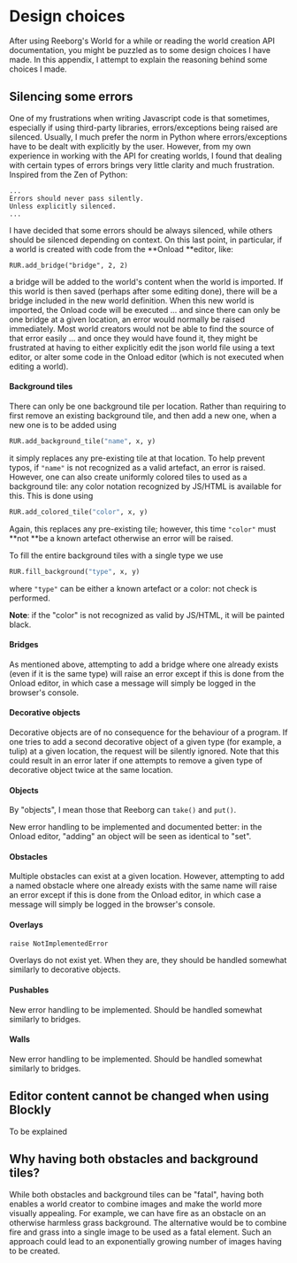 # Design choices

After using Reeborg's World for a while or reading the world creation API documentation, you might be puzzled as to some design choices I have made. In this appendix, I attempt to explain the reasoning behind some choices I made.

## Silencing some errors

One of my frustrations when writing Javascript code is that sometimes, especially if using third-party libraries, errors/exceptions being raised are silenced. Usually, I much prefer the norm in Python where errors/exceptions have to be dealt with explicitly by the user.  However, from my own experience in working with the API for creating worlds, I found that dealing with certain types of errors brings very little clarity and much frustration.  Inspired from the Zen of Python:

```
...
Errors should never pass silently.
Unless explicitly silenced.
...
```

I have decided that some errors should be always silenced, while others should be silenced depending on context.  On this last point, in particular, if a world is created with code from the **Onload **editor, like:

```
RUR.add_bridge("bridge", 2, 2)
```

a bridge will be added to the world's content when the world is imported.  If this world is then saved \(perhaps after some editing done\), there will be a bridge included in the new world definition.  When this new world is imported, the Onload code will be executed ... and since there can only be one bridge at a given location, an error would normally be raised immediately.  Most world creators would not be able to find the source of that error easily ... and once they would have found it, they might be frustrated at having to either explicitly edit the json world file using a text editor, or alter some code in the Onload editor \(which is not executed when editing a world\).

#### Background tiles

There can only be one background tile per location. Rather than requiring to first remove an existing background tile, and then add a new one, when a new one is to be added using

```py
RUR.add_background_tile("name", x, y)
```

it simply replaces any pre-existing tile at that location.  To help prevent typos, if `"name"` is not recognized as a valid artefact, an error is raised.  However, one can also create uniformly colored tiles to used as a background tile: any color notation recognized by JS/HTML is available for this. This is done using

```py
RUR.add_colored_tile("color", x, y)
```

Again, this replaces any pre-existing tile; however, this time `"color"` must **not **be a known artefact otherwise an error will be raised.

To fill the entire background tiles with a single type we use

```py
RUR.fill_background("type", x, y)
```

where `"type"` can be either a known artefact or a color: not check is performed.

**Note**: if the "color" is not recognized as valid by JS/HTML, it will be painted black.

#### Bridges

As mentioned above, attempting to add a bridge where one already exists \(even if it is the same type\) will raise an error except if this is done from the Onload editor, in which case a message will simply be logged in the browser's console.

#### Decorative objects

Decorative objects are of no consequence for the behaviour of a program. If one tries to add a second decorative object of a given type \(for example, a tulip\) at a given location, the request will be silently ignored.  Note that this could result in an error later if one attempts to remove a given type of decorative object twice at the same location.

#### Objects

By "objects", I mean those that Reeborg can `take()` and `put()`.

New error handling to be implemented and documented better: in the Onload editor, "adding" an object will be seen as identical to "set".

#### Obstacles

Multiple obstacles can exist at a given location. However, attempting to add a named obstacle where one already exists with the same name will raise an error except if this is done from the Onload editor, in which case a message will simply be logged in the browser's console.

#### Overlays

```js
raise NotImplementedError
```

Overlays do not exist yet. When they are, they should be handled somewhat similarly to decorative objects.

#### Pushables

New error handling to be implemented. Should be handled somewhat similarly to bridges.

#### Walls

New error handling to be implemented. Should be handled somewhat similarly to bridges.

## Editor content cannot be changed when using Blockly

To be explained

## Why having both obstacles and background tiles?

While both obstacles and background tiles can be "fatal", having both enables a world creator to combine images and make the world more visually appealing. For example, we can have fire as an obstacle on an otherwise harmless grass background. The alternative would be to combine fire and grass into a single image to be used as a fatal element. Such an approach could lead to an exponentially growing number of images having to be created.

